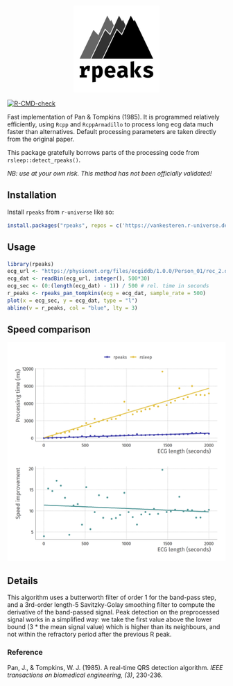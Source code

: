 <p align="center">
  <img src="./img/logo.png" width="200px"></img>
</p>

[![R-CMD-check](https://github.com/vankesteren/rpeaks/actions/workflows/rcmdcheck.yml/badge.svg)](https://github.com/vankesteren/rpeaks/actions/workflows/rcmdcheck.yml)

Fast implementation of Pan & Tompkins (1985). It is programmed relatively efficiently, using `Rcpp` and `RcppArmadillo` to process long ecg data much faster than alternatives. Default processing parameters are taken directly from the original paper.

This package gratefully borrows parts of the processing code from `rsleep::detect_rpeaks()`.

_NB: use at your own risk. This method has not been officially validated!_

## Installation

Install `rpeaks` from `r-universe` like so:
```r
install.packages("rpeaks", repos = c('https://vankesteren.r-universe.dev', 'https://cloud.r-project.org'))
```

## Usage

```r
library(rpeaks)
ecg_url <- "https://physionet.org/files/ecgiddb/1.0.0/Person_01/rec_2.dat?download"
ecg_dat <- readBin(ecg_url, integer(), 500*30)
ecg_sec <- (0:(length(ecg_dat) - 1)) / 500 # rel. time in seconds
r_peaks <- rpeaks_pan_tompkins(ecg = ecg_dat, sample_rate = 500)
plot(x = ecg_sec, y = ecg_dat, type = "l")
abline(v = r_peaks, col = "blue", lty = 3)
```

## Speed comparison
<p align="center">
  <img src="./img/speedcomparison.png" width="700px"></img>
</p>

## Details
This algorithm uses a butterworth filter of order 1 for the band-pass step, and a 3rd-order length-5 Savitzky-Golay smoothing filter to compute the derivative of the band-passed signal. Peak detection on the preprocessed signal works in a simplified way: we take the first value above the lower bound (3 * the mean signal value) which is higher than its  neighbours, and not within the refractory period after the previous R peak.


### Reference
Pan, J., & Tompkins, W. J. (1985). A real-time QRS detection algorithm. _IEEE transactions on biomedical engineering, (3)_, 230-236.
